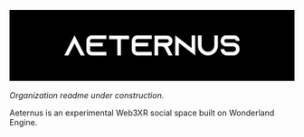 ![Aeternus](aeternusbanner.png)

*Organization readme under construction.*

Aeternus is an experimental Web3XR social space built on Wonderland Engine.
